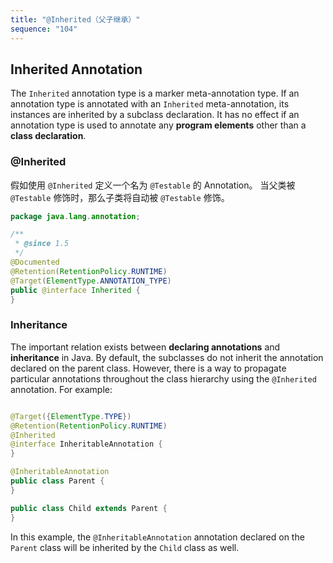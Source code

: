```yaml
---
title: "@Inherited（父子继承）"
sequence: "104"
---
```



## Inherited Annotation

The `Inherited` annotation type is a marker meta-annotation type.
If an annotation type is annotated with an `Inherited` meta-annotation,
its instances are inherited by a subclass declaration.
It has no effect if an annotation type is used to annotate any **program elements** other than a **class declaration**.

### @Inherited

假如使用 `@Inherited` 定义一个名为 `@Testable` 的 Annotation。
当父类被 `@Testable` 修饰时，那么子类将自动被 `@Testable` 修饰。

```java
package java.lang.annotation;

/**
 * @since 1.5
 */
@Documented
@Retention(RetentionPolicy.RUNTIME)
@Target(ElementType.ANNOTATION_TYPE)
public @interface Inherited {
}
```



### Inheritance

The important relation exists between **declaring annotations** and **inheritance** in Java. By default, the subclasses
do not inherit the annotation declared on the parent class. However, there is a way to propagate particular annotations
throughout the class hierarchy using the `@Inherited` annotation. For example:

```java

@Target({ElementType.TYPE})
@Retention(RetentionPolicy.RUNTIME)
@Inherited
@interface InheritableAnnotation {
}

@InheritableAnnotation
public class Parent {
}

public class Child extends Parent {
}
```

In this example, the `@InheritableAnnotation` annotation declared on the `Parent` class will be inherited by the `Child`
class as well.


